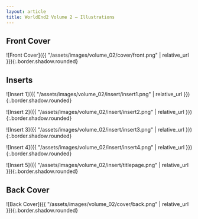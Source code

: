 ```yaml
---
layout: article
title: WorldEnd2 Volume 2 – Illustrations
---
```


## Front Cover
![Front Cover]({{ "/assets/images/volume_02/cover/front.png" | relative_url }}){:.border.shadow.rounded}

## Inserts
![Insert 1]({{ "/assets/images/volume_02/insert/insert1.png" | relative_url }}){:.border.shadow.rounded}

![Insert 2]({{ "/assets/images/volume_02/insert/insert2.png" | relative_url }}){:.border.shadow.rounded}

![Insert 3]({{ "/assets/images/volume_02/insert/insert3.png" | relative_url }}){:.border.shadow.rounded}

![Insert 4]({{ "/assets/images/volume_02/insert/insert4.png" | relative_url }}){:.border.shadow.rounded}

![Insert 5]({{ "/assets/images/volume_02/insert/titlepage.png" | relative_url }}){:.border.shadow.rounded}

## Back Cover
![Back Cover]({{ "/assets/images/volume_02/cover/back.png" | relative_url }}){:.border.shadow.rounded}

